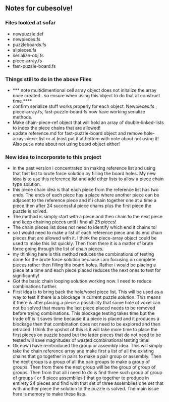 ## Notes for cubesolve!

### Files looked at sofar
* newpuzzle.def
* newpieces.fs
* puzzleboards.fs
* allpieces.fs
* serialize-obj.fs
* piece-array.fs
* fast-puzzle-board.fs

### Things still to do in the above Files
* *** note multidimentional cell array object does not initalize the array once created.. so ensure when using this object to do that at construct time.****
* confirm serialize stuff works properly for each object.  Newpieces.fs , piece-array.fs, fast-puzzle-board.fs now have working serialize methods.
* Make chain-piece-ref object that will hold an array of double-linked-lists to index the piece chains that are allowed!
* update reference.md for fast-puzzle-board object and remove hole-array-piece-list or at least put it at bottom with note about not using it!   Also put a note about not using board object either!

### New idea to incorporate to this project
* in the past version i concentrated on making reference list and using that fast list to brute force solution by filling the board holes.  My new idea is to use this reference list and add other lists to allow a piece chain type solution.
* this piece chain idea is that each piece from the reference list has two ends.  The ends of each piece has a place where another piece can be adjacent to the reference piece and if i chain together one at a time a piece then after 24 successful piece chains plus the first piece the puzzle is solved.   
* The method is simply start with a piece and then chain to the next piece and keep chaining pieces until i find all 25 pieces!
* The chain pieces list does not need to identify which end it chains to!
* so I would need to make a list of each reference piece and its end chain pieces that are allowed with it.  I think the piece-array object could be used to make this list quickly.  Then from there it is a matter of brute force going through the list of chain pieces.
* my thinking here is this method reduces the combinations of testing done for the brute force solution because i am focusing on complete pieces rather then filling the board holes.  Rather i would be placing a piece at a time and each piece placed reduces the next ones to test for significantly!
* Got the basic chain looping solution working now.  I need to reduce combinations further.  
* First idea is to bring back the hole/voxel piece list.  This will be used as a way to test if there is a blockage in current puzzle solution.  This means if there is after placing a piece a possibility that some hole of voxel can not be solved that means the last piece placed needs to be removed before trying combinations.  This blockage testing takes time but the trade off is it saves time because if a piece is placed and it produces a blockage then that combination does not need to be explored and then retraced.  I think the upshot of this is it will take more time to place the first pieces on puzzle board but the latter pieces that do not need to be tested will save magnitudes of wasted combinational testing time!
* Ok now i have reintroduced the group or assembly idea.  This will simply take the chain reference array and make first a list of all the existing chains that go together in pairs to make a pair group or assembly.  Then the next group is a group of all the pair groups to make a group of groups.  Then from there the next group will be the group of group of groups.  Then from that all i need to do is find three such group of group of groups ( or 8 piece assemblies ) that go together to produce in entirety 24 pieces and find with that set of three assemblies one set that with another piece the solution to the puzzle is solved.  The main issue here is memory to make these lists.    

